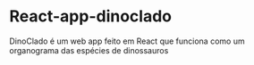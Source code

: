 # React-app-dinoclado
 DinoClado é um web app feito em React que funciona como um organograma das espécies de dinossauros
